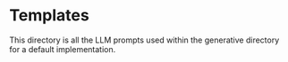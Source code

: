 # Templates

This directory is all the LLM prompts used within the generative directory for a default implementation.
